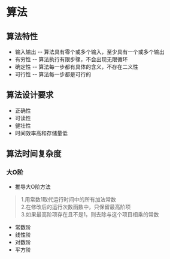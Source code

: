 # 算法
## 算法特性
* 输入输出 -- 算法具有零个或多个输入，至少具有一个或多个输出
* 有穷性 -- 算法执行有限步骤，不会出现无限循环
* 确定性 -- 算法每一步都有具体的含义，不存在二义性
* 可行性 -- 算法每一步都是可行的

## 算法设计要求
* 正确性
* 可读性
* 健壮性
* 时间效率高和存储量低

## 算法时间复杂度
### 大O阶
* 推导大O阶方法
>1.用常数1取代运行时间中的所有加法常数   
2.在修改后的运行次数函数中，只保留最高阶项   
3.如果最高阶项存在且不是1，则去除与这个项目相乘的常数

* 常数阶
* 线性阶
* 对数阶
* 平方阶